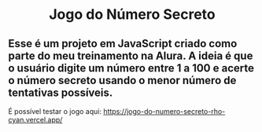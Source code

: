 <h1 align="center">Jogo do Número Secreto</h1>

## Esse é um projeto em JavaScript criado como parte do meu treinamento na Alura. A ideia é que o usuário digite um número entre 1 a 100 e acerte o número secreto usando o menor número de tentativas possíveis.

É possível testar o jogo aqui: https://jogo-do-numero-secreto-rho-cyan.vercel.app/

